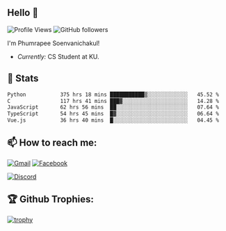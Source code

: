 
<h2>Hello 👋</h2> 

![Profile Views](https://komarev.com/ghpvc/?username=Homiez09&label=Profile%20views&color=0e75b6&style=flat)
![GitHub followers](https://img.shields.io/github/followers/HomieZ09.svg?style=social&label=Follow)


I'm Phumrapee Soenvanichakul!

- <i>Currently:</i> CS Student at KU.

<h2>👀 Stats</h2>

<!--START_SECTION:waka-->

```txt
Python           375 hrs 18 mins ███████████▒░░░░░░░░░░░░░   45.52 %
C                117 hrs 41 mins ███▓░░░░░░░░░░░░░░░░░░░░░   14.28 %
JavaScript       62 hrs 56 mins  ██░░░░░░░░░░░░░░░░░░░░░░░   07.64 %
TypeScript       54 hrs 45 mins  █▓░░░░░░░░░░░░░░░░░░░░░░░   06.64 %
Vue.js           36 hrs 40 mins  █░░░░░░░░░░░░░░░░░░░░░░░░   04.45 %
```

<!--END_SECTION:waka-->

<h2>📫 How to reach me:</h2>

<a href="mailto:phumrapeesoen1@gmail.com">![Gmail](https://img.shields.io/badge/Gmail-D14836?style=for-the-badge&logo=gmail&logoColor=white)</a> 
<a href="https://web.facebook.com/phumrapee.soenvanichakul.3/">![Facebook](https://img.shields.io/badge/Facebook-4267B2?style=for-the-badge&logo=facebook&logoColor=white)</a>

<a href="https://discord.gg/EWnAEUtFVm">![Discord](https://discord.c99.nl/widget/theme-1/297740667784921089.png)</a> 

<h2>🏆 Github Trophies:</h2>

[![trophy](https://github-profile-trophy.vercel.app/?username=Homiez09&theme=discord&row=1)](https://github.com/ryo-ma/github-profile-trophy)
